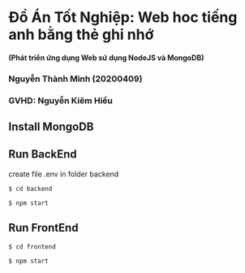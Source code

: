 # Đồ Án Tốt Nghiệp: Web hoc tiếng anh bằng thẻ ghi nhớ
#### (Phát triển ứng dụng Web sử dụng NodeJS và MongoDB)

### Nguyễn Thành Minh (20200409)
### GVHD: Nguyễn Kiêm Hiếu


## Install MongoDB
## Run BackEnd
create file .env in folder backend

```
$ cd backend
```
```
$ npm start
```

## Run FrontEnd
```
$ cd frontend
```
```
$ npm start
```

